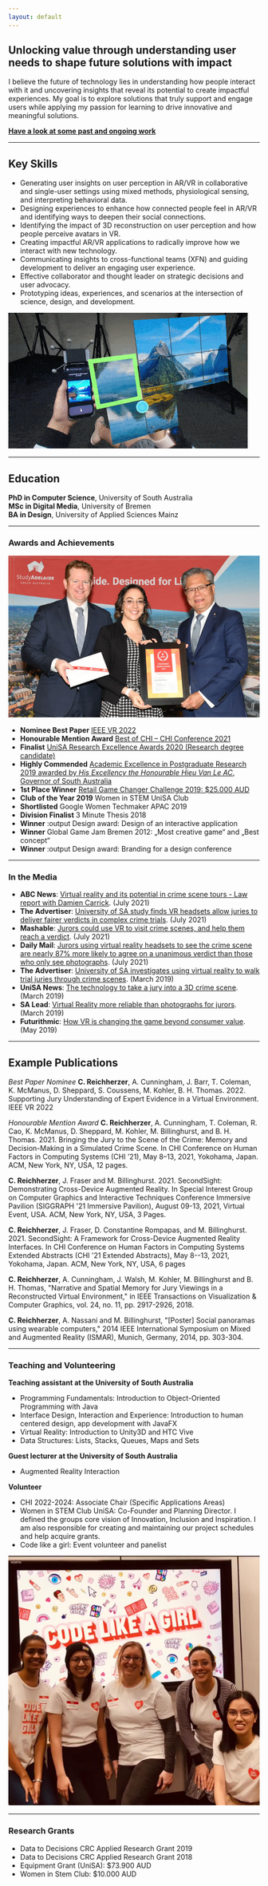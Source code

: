 ```yaml
---
layout: default
---
```


## Unlocking value through understanding user needs to shape future solutions with impact

I believe the future of technology lies in understanding how people interact with it and uncovering insights that reveal its potential to create impactful experiences. My goal is to explore solutions that truly support and engage users while applying my passion for learning to drive innovative and meaningful solutions. 

**[Have a look at some past and ongoing work](./portfolio.html)**

 ***

## Key Skills 

* Generating user insights on user perception in AR/VR in collaborative and single-user settings using mixed methods, physiological sensing, and interpreting behavioral data.
* Designing experiences to enhance how connected people feel in AR/VR and identifying ways to deepen their social connections.
* Identifying the impact of 3D reconstruction on user perception and how people perceive avatars in VR.
* Creating impactful AR/VR applications to radically improve how we interact with new technology.
* Communicating insights to cross-functional teams (XFN) and guiding development to deliver an engaging user experience.
* Effective collaborator and thought leader on strategic decisions and user advocacy.
* Prototyping ideas, experiences, and scenarios at the intersection of science, design, and development.

 ![Interaction Mode](/assets/videos/GesturesSecondSight.gif)

***

## Education

**PhD in Computer Science**, University of South Australia <br>
**MSc in Digital Media**, University of Bremen <br>
**BA in Design**, University of Applied Sciences Mainz


***

### Awards and Achievements

![International student of the year – Highly commended](/assets/img/SAExcellence.jpg)
* **Nominee Best Paper** [IEEE VR 2022](https://ieeevr.org/2022/awards/conference-awards/#conference-nominees)
* **Honourable Mention Award** [Best of CHI – CHI Conference 2021](https://chi2021.acm.org/information/5208.html)
* **Finalist** [UniSA Research Excellence Awards 2020 (Research degree candidate)](https://www.unisa.edu.au/research/research-awards/2020/)
* **Highly Commended** [Academic Excellence in Postgraduate Research 2019 awarded by _His Excellency the Honourable Hieu Van Le AC_, Governor of South Australia](https://studyadelaide.com/whats-happening/2019-academic-excellence-postgraduate-research-awards)
* **1st Place Winner** [Retail Game Changer Challenge 2019: $25.000 AUD](https://icc.unisa.edu.au/newsroom/2019/unisa-phd-students-reinvent-retail-therapy-wheel/)
* **Club of the Year 2019** Women in STEM UniSA Club  
* **Shortlisted** Google Women Techmaker APAC 2019
* **Division Finalist** 3 Minute Thesis 2018
* **Winner** :output Design award: Design of an interactive application
* **Winner** Global Game Jam Bremen 2012: „Most creative game“ and „Best concept“ 
* **Winner** :output Design award: Branding for a design conference

***

### In the Media
* **ABC News**: [Virtual reality and its potential in crime scene tours - Law report with Damien Carrick](https://www.abc.net.au/radionational/programs/breakfast/virtual-reality-crime-scene-law-report-with-damien-carrick/13471630). (July 2021)
* **The Advertiser**: [University of SA study finds VR headsets allow juries to deliver fairer verdicts in complex crime trials](http://www.themercury.com.au/news/south-australia/news-story/a52258e39a6e8ce361d53f570a5007e4). (July 2021)
* **Mashable**: [Jurors could use VR to visit crime scenes, and help them reach a verdict](https://mashable.com/article/virtual-reality-jury-trial-courtroom). (July 2021)
* **Daily Mail**: [Jurors using virtual reality headsets to see the crime scene are nearly 87% more likely to agree on a unanimous verdict than those who only see photographs](https://www.dailymail.co.uk/sciencetech/article-9815365/Jurors-using-VR-headsets-crime-scene-87-likely-agree-verdict.html). (July 2021)
* **The Advertiser**: [University of SA investigates using virtual reality to walk trial juries through crime scenes](https://www.adelaidenow.com.au/news/law-order/university-of-sa-investigates-using-virtual-reality-to-walk-trial-juries-through-crime-scenes/news-story/ad4fb3bcca125fbf9667720e16d755ef). (March 2019)
* **UniSA News**: [The technology to take a jury into a 3D crime scene](https://u.unisa.edu.au/unisanews/2019/march/story2/). (March 2019)
* **SA Lead**: [Virtual Reality more reliable than photographs for jurors](http://theleadsouthaustralia.com.au/industries/technology/virtual-reality-more-reliable-than-photographs-for-jurors/). (March 2019)
* **Futurithmic**: [How VR is changing the game beyond consumer value](https://www.futurithmic.com/2019/05/21/how-vr-changing-game-beyond-consumer-value/). (May 2019)

***

## Example Publications 

_Best Paper Nominee_ **C. Reichherzer**, A. Cunningham, J. Barr, T. Coleman, K. McManus, D. Sheppard, S. Coussens, M. Kohler, B. H. Thomas. 2022. Supporting Jury Understanding of Expert Evidence in a Virtual Environment. IEEE VR 2022

_Honourable Mention Award_ **C. Reichherzer**, A. Cunningham, T. Coleman, R. Cao, K. McManus, D. Sheppard, M. Kohler, M. Billinghurst, and B. H. Thomas. 2021. Bringing the Jury to the Scene of the Crime: Memory and Decision-Making in a Simulated Crime Scene. In CHI Conference on Human Factors in Computing Systems (CHI ’21), May 8–13, 2021, Yokohama, Japan. ACM, New York, NY, USA, 12 pages. 

**C. Reichherzer**, J. Fraser and M. Billinghurst. 2021. SecondSight: Demonstrating Cross-Device Augmented Reality. In Special Interest Group on Computer Graphics and Interactive Techniques Conference Immersive Pavilion (SIGGRAPH '21 Immersive Pavilion), August 09-13, 2021, Virtual Event, USA. ACM, New York, NY, USA, 3 Pages.

**C. Reichherzer**, J. Fraser, D. Constantine Rompapas, and M. Billinghurst. 2021. SecondSight: A Framework for Cross-Device Augmented Reality Interfaces. In CHI Conference on Human Factors in Computing Systems Extended Abstracts (CHI '21 Extended Abstracts), May 8--13, 2021, Yokohama, Japan. ACM, New York, NY, USA, 6 pages

**C. Reichherzer**, A. Cunningham, J. Walsh, M. Kohler, M. Billinghurst and B. H. Thomas, "Narrative and Spatial Memory for Jury Viewings in a Reconstructed Virtual Environment," in IEEE Transactions on Visualization & Computer Graphics, vol. 24, no. 11, pp. 2917-2926, 2018. 

**C. Reichherzer**, A. Nassani and M. Billinghurst, "[Poster] Social panoramas using wearable computers," 2014 IEEE International Symposium on Mixed and Augmented Reality (ISMAR), Munich, Germany, 2014, pp. 303-304.

***

### Teaching and Volunteering

**Teaching assistant at the University of South Australia**
* Programming Fundamentals: Introduction to Object-Oriented Programming with Java
* Interface Design, Interaction and Experience: Introduction to human centered design, app development with JavaFX
* Virtual Reality: Introduction to Unity3D and HTC Vive
* Data Structures: Lists, Stacks, Queues, Maps and Sets  

**Guest lecturer at the University of South Australia**
* Augmented Reality Interaction

**Volunteer**
* CHI 2022-2024: Associate Chair (Specific Applications Areas) 
* Women in STEM Club UniSA: Co-Founder and Planning Director. I defined the groups core vision of Innovation, Inclusion and Inspiration. I am also responsible for creating and maintaining our project schedules and help acquire grants. 
* Code like a girl: Event volunteer and panelist

![Volunteering](/assets/img/clg.PNG)

***

### Research Grants
* Data to Decisions CRC Applied Research Grant 2019
* Data to Decisions CRC Applied Research Grant 2018
* Equipment Grant (UniSA): $73.900 AUD 
* Women in Stem Club: $10.000 AUD 


